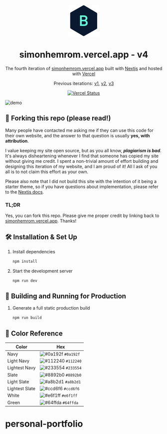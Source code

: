 <div align="center">
  <img alt="Logo" src="https://raw.githubusercontent.com/simons-devtools/simonhemrom/main/public/icons/logo.png" width="100" />
</div>
<h1 align="center">
  simonhemrom.vercel.app - v4
</h1>
<p align="center">
  The fourth iteration of <a href="https://simonhemrom.vercel.app" target="_blank">simonhemrom.vercel.app</a> built with <a href="https://www.nextjs.org/" target="_blank">Nextjs</a> and hosted with <a href="https://www.vercel.com/" target="_blank">Vercel</a>
</p>
<p align="center">
  Previous iterations:
  <a href="https://github.com/simons-devtools/v1" target="_blank">v1</a>,
  <a href="https://github.com/simons-devtools/v2" target="_blank">v2</a>,
  <a href="https://github.com/simons-devtools/v3" target="_blank">v3</a>
</p>
<p align="center">
  <a href="https://app.vercel.com/sites/simonhemrom/deploys" target="_blank">
    <img src="https://api.vercel.com/api/v1/badges/c5682fdc-d176-439a-9723-45b5e5e04f49/deploy-status" alt="Vercel Status" />
  </a>
</p>

![demo](https://raw.githubusercontent.com/simons-devtools/personal-portfolio/main/public/icons/demo.png)

## 🚨 Forking this repo (please read!)

Many people have contacted me asking me if they can use this code for their own website, and the answer to that question is usually **yes, with attribution**.

I value keeping my site open source, but as you all know, _**plagiarism is bad**_. It's always disheartening whenever I find that someone has copied my site without giving me credit. I spent a non-trivial amount of effort building and designing this iteration of my website, and I am proud of it! All I ask of you all is to not claim this effort as your own.

Please also note that I did not build this site with the intention of it being a starter theme, so if you have questions about implementation, please refer to the [Nextjs docs](https://www.nextjs.org/docs/).

### TL;DR

Yes, you can fork this repo. Please give me proper credit by linking back to [simonhemrom.vercel.app](https://simonhemrom.vercel.app). Thanks!

## 🛠 Installation & Set Up

1. Install dependencies

   ```sh
   npm install
   ```

2. Start the development server

   ```sh
   npm run dev
   ```

## 🚀 Building and Running for Production

1. Generate a full static production build

   ```sh
   npm run build
   ```

## 🎨 Color Reference

| Color          | Hex                                                                |
| -------------- | ------------------------------------------------------------------ |
| Navy           | ![#0a192f](https://via.placeholder.com/10/0a192f?text=+) `#0a192f` |
| Light Navy     | ![#112240](https://via.placeholder.com/10/0a192f?text=+) `#112240` |
| Lightest Navy  | ![#233554](https://via.placeholder.com/10/303C55?text=+) `#233554` |
| Slate          | ![#8892b0](https://via.placeholder.com/10/8892b0?text=+) `#8892b0` |
| Light Slate    | ![#a8b2d1](https://via.placeholder.com/10/a8b2d1?text=+) `#a8b2d1` |
| Lightest Slate | ![#ccd6f6](https://via.placeholder.com/10/ccd6f6?text=+) `#ccd6f6` |
| White          | ![#e6f1ff](https://via.placeholder.com/10/e6f1ff?text=+) `#e6f1ff` |
| Green          | ![#64ffda](https://via.placeholder.com/10/64ffda?text=+) `#64ffda` |
# personal-portfolio
